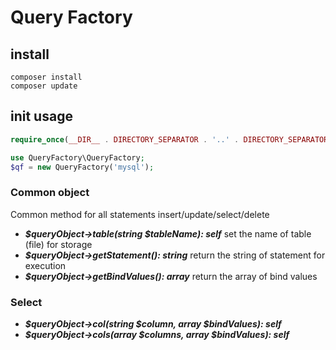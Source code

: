 # Query Factory

## install
```shell
composer install
composer update
```

## init usage
```php
require_once(__DIR__ . DIRECTORY_SEPARATOR . '..' . DIRECTORY_SEPARATOR . 'vendor' . DIRECTORY_SEPARATOR . 'autoload.php');

use QueryFactory\QueryFactory;
$qf = new QueryFactory('mysql');
```

### Common object
Common method for all statements insert/update/select/delete

- ***$queryObject->table(string $tableName): self*** set the name of table (file) for storage
- ***$queryObject->getStatement(): string*** return the string of statement for execution
- ***$queryObject->getBindValues(): array*** return the array of bind values

### Select
- ***$queryObject->col(string $column, array $bindValues): self***
- ***$queryObject->cols(array $columns, array $bindValues): self***
